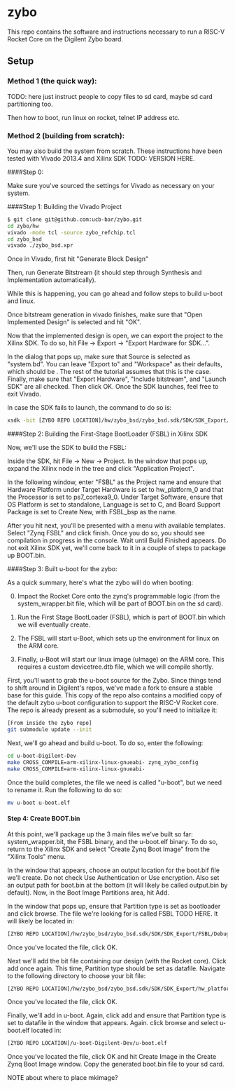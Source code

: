zybo 
=========

This repo contains the software and instructions necessary to run a RISC-V Rocket Core on the Digilent Zybo board. 

Setup 
--------------

### Method 1 \(the quick way\):

TODO: here just instruct people to copy files to sd card, maybe sd card partitioning too.

Then how to boot, run linux on rocket, telnet IP address etc.

### Method 2 \(building from scratch\): 

You may also build the system from scratch. These instructions have been tested with Vivado 2013.4 and Xilinx SDK TODO: VERSION HERE.

####Step 0:

Make sure you've sourced the settings for Vivado as necessary on your system.

####Step 1: Building the Vivado Project

```sh
$ git clone git@github.com:ucb-bar/zybo.git
cd zybo/hw
vivado -mode tcl -source zybo_refchip.tcl
cd zybo_bsd
vivado ./zybo_bsd.xpr
```

Once in Vivado, first hit "Generate Block Design"

Then, run Generate Bitstream (it should step through Synthesis and Implementation automatically).

While this is happening, you can go ahead and follow steps to build u-boot and linux. 

Once bitstream generation in vivado finishes, make sure that "Open Implemented Design" is selected and hit "OK".

Now that the implemented design is open, we can export the project to the Xilinx SDK. To do so, hit File -> Export -> "Export Hardware for SDK...".

In the dialog that pops up, make sure that Source is selected as "system.bd". You can leave "Export to" and "Workspace" as their defaults, which should be <Local to Project>. The rest of the tutorial assumes that this is the case. Finally, make sure that "Export Hardware", "Include bitstream", and "Launch SDK" are all checked. Then click OK. Once the SDK launches, feel free to exit Vivado.

In case the SDK fails to launch, the command to do so is:

```sh
xsdk -bit [ZYBO REPO LOCATION]/hw/zybo_bsd/zybo_bsd.sdk/SDK/SDK_Export/hw/system_wrapper.bit -workspace [ZYBO REPO LOCATION]/hw/zybo_bsd/zybo_bsd.sdk/SDK/SDK_Export -hwspec [ZYBO_REPO_LOCATION]/hw/zybo_bsd/zybo_bsd.sdk/SDK/SDK_Export/hw/system.xml
```

####Step 2: Building the First-Stage BootLoader (FSBL) in Xilinx SDK

Now, we'll use the SDK to build the FSBL:

Inside the SDK, hit File -> New -> Project. In the window that pops up, expand the Xilinx node in the tree and click "Application Project".

In the following window, enter "FSBL" as the Project name and ensure that Hardware Platform under Target Hardware is set to hw_platform_0 and that the Processor is set to ps7_cortexa9_0. Under Target Software, ensure that OS Platform is set to standalone, Language is set to C, and Board Support Package is set to Create New, with FSBL_bsp as the name.

After you hit next, you'll be presented with a menu with available templates. Select "Zynq FSBL" and click finish. Once you do so, you should see compilation in progress in the console. Wait until Build Finished appears. Do not exit Xilinx SDK yet, we'll come back to it in a couple of steps to package up BOOT.bin.

####Step 3: Built u-boot for the zybo:

As a quick summary, here's what the zybo will do when booting:

0) Impact the Rocket Core onto the zynq's programmable logic (from the system_wrapper.bit file, which will be part of BOOT.bin on the sd card).

1) Run the First Stage BootLoader (FSBL), which is part of BOOT.bin which we will eventually create.

2) The FSBL will start u-Boot, which sets up the environment for linux on the ARM core.

3) Finally, u-Boot will start our linux image (uImage) on the ARM core. This requires a custom devicetree.dtb file, which we will compile shortly.


First, you'll want to grab the u-boot source for the Zybo. Since things tend to shift around in Digilent's repos, we've made a fork to ensure a stable base for this guide. This copy of the repo also contains a modified copy of the default zybo u-boot configuration to support the RISC-V Rocket core. The repo is already present as a submodule, so you'll need to initialize it:

```sh
[From inside the zybo repo]
git submodule update --init
```

Next, we'll go ahead and build u-boot. To do so, enter the following:

```sh
cd u-boot-Digilent-Dev
make CROSS_COMPILE=arm-xilinx-linux-gnueabi- zynq_zybo_config
make CROSS_COMPILE=arm-xilinx-linux-gnueabi-
```

Once the build completes, the file we need is called "u-boot", but we need to rename it. Run the following to do so:

```sh
mv u-boot u-boot.elf
```

#### Step 4: Create BOOT.bin

At this point, we'll package up the 3 main files we've built so far: system_wrapper.bit, the FSBL binary, and the u-boot.elf binary. To do so, return to the Xilinx SDK and select "Create Zynq Boot Image" from the "Xilinx Tools" menu. 

In the window that appears, choose an output location for the boot.bif file we'll create. Do not check Use Authentication or Use encryption. Also set an output path for boot.bin at the bottom (it will likely be called output.bin by default). Now, in the Boot Image Partitions area, hit Add. 

In the window that pops up, ensure that Partition type is set as bootloader and click browse. The file we're looking for is called FSBL TODO HERE. It will likely be located in:

```sh
[ZYBO REPO LOCATION]/hw/zybo_bsd/zybo_bsd.sdk/SDK/SDK_Export/FSBL/Debug/FSBL.elf
```

Once you've located the file, click OK.

Next we'll add the bit file containing our design (with the Rocket core). Click add once again. This time, Partition type should be set as datafile. Navigate to the following directory to choose your bit file:

```sh
[ZYBO REPO LOCATION]/hw/zybo_bsd/zybo_bsd.sdk/SDK/SDK_Export/hw_platform_0/system_wrapper.bit
```

Once you've located the file, click OK.

Finally, we'll add in u-boot. Again, click add and ensure that Partition type is set to datafile in the window that appears. Again. click browse and select u-boot.elf located in:

```sh
[ZYBO REPO LOCATION]/u-boot-Digilent-Dev/u-boot.elf
```

Once you've located the file, click OK and hit Create Image in the Create Zynq Boot Image window. Copy the generated boot.bin file to your sd card.

NOTE about where to place mkimage?